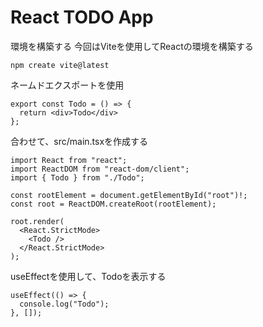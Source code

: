 # React TODO App
 
環境を構築する
今回はViteを使用してReactの環境を構築する

```
npm create vite@latest
``` 

ネームドエクスポートを使用

```
export const Todo = () => {
  return <div>Todo</div>
};
```     
合わせて、src/main.tsxを作成する

```
import React from "react";
import ReactDOM from "react-dom/client";
import { Todo } from "./Todo";

const rootElement = document.getElementById("root")!;
const root = ReactDOM.createRoot(rootElement);

root.render(
  <React.StrictMode>
    <Todo />
  </React.StrictMode>
);
``` 
useEffectを使用して、Todoを表示する

```
useEffect(() => {
  console.log("Todo");
}, []);
```
